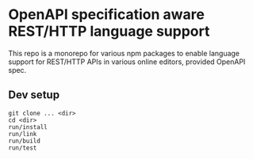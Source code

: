 # OpenAPI specification aware REST/HTTP language support

This repo is a monorepo for various npm packages to enable language support for REST/HTTP APIs in various online editors, provided OpenAPI spec.

## Dev setup

```
git clone ... <dir>
cd <dir>
run/install
run/link
run/build
run/test
```
